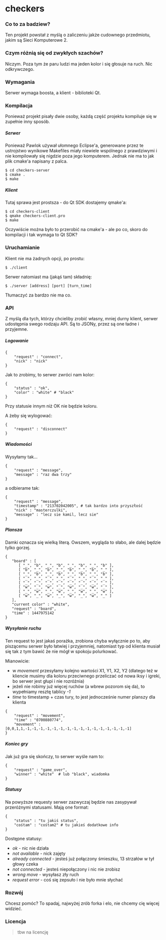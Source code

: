 # checkers

### Co to za badziew?
Ten projekt powstał z myślą o zaliczeniu jakże cudownego przedmiotu, jakim są Sieci Komputerowe 2.

### Czym różnią się od zwykłych szachów?
Niczym. Poza tym że paru ludzi ma jeden kolor i się głosuje na ruch. Nic odkrywczego.

### Wymagania
Serwer wymaga boosta, a klient - biblioteki Qt.

### Kompilacja
Ponieważ projekt pisały dwie osoby, każdą część projektu kompiluje się w zupełnie inny sposób. 

##### Serwer
Ponieważ Pawlok używał ułomnego Eclipse'a, generowane przez te ustrojstwo wynikowe Makefiles miały niewiele wspólnego z prawdziwymi i nie kompilowały się nigdzie poza jego komputerem. Jednak nie ma to jak plik cmake'a napisany z palca.

```
$ cd checkers-server
$ cmake .
$ make
```

##### Klient
Tutaj sprawa jest prostsza - do Qt SDK dostajemy qmake'a:

```
$ cd checkers-client
$ qmake checkers-client.pro
$ make
```
Oczywiście można było to przerobić na cmake'a - ale po co, skoro do kompilacji i tak wymaga to Qt SDK?

### Uruchamianie
Klient nie ma żadnych opcji, po prostu:
```
$ ./client
```

Serwer natomiast ma (jakąś tam) składnię:
```
$ ./server [address] [port] [turn_time]
```
Tłumaczyć za bardzo nie ma co.

### API
Z myślą dla tych, którzy chcieliby zrobić własny, mniej durny klient, serwer udostępnia swego rodzaju API. Są to JSONy, przez są one ładne i przyjemne.

##### Logowanie
```
{
	"request" : "connect",
	"nick" : "nick"
}
```
Jak to zrobimy, to serwer zwróci nam kolor:
```
{ 
	"status" : "ok", 
	"color" : "white" # "black"
}
```
Przy statusie innym niż OK nie będzie koloru. 

A żeby się wylogować:

```
{
	"request" : "disconnect"
}
```

##### Wiadomości

Wysyłamy tak...

```
{
	"request" : "message",
	"message" : "raz dwa trzy"
}
```
a odbierame tak:

```
{
	"request" : "message",
	"timestamp" : "213702042005", # tak bardzo into przyszłość
	"nick" : "masterczulki",
	"message" : "lecz sie kamil, lecz sie"
}
```

##### Plansza
Damki oznacza się wielką literą. Owszem, wygląda to słabo, ale dalej będzie tylko gorzej.

```
{
   "board" : [
      [ "_", "b", "_", "b", "_", "b", "_", "b" ],
      [ "b", "_", "b", "_", "b", "_", "b", "_" ],
      [ "_", "b", "_", "b", "_", "b", "_", "b" ],
      [ "_", "_", "_", "_", "_", "_", "_", "_" ],
      [ "_", "_", "_", "_", "_", "_", "_", "_" ],
      [ "w", "_", "w", "_", "w", "_", "w", "_" ],
      [ "_", "w", "_", "w", "_", "w", "_", "w" ],
      [ "w", "_", "w", "_", "w", "_", "w", "_" ]
   ],
   "current color" : "white",
   "request" : "board",
   "time" : 1447975142
}
```

##### Wysyłanie ruchu
Ten request to jest jakaś porażka, zrobiona chyba wyłącznie po to, aby piszącemu serwer było łatwiej i przyjemniej, natomiast typ od klienta musiał się tak z tym bawić że nie mógł w spokoju polurkować. 

Mianowicie: 
 - w *movement* przesyłamy kolejno wartości X1, Y1, X2, Y2 (dlatego też w kliencie musimy dla koloru przeciwnego przeliczać od nowa iksy i igreki, bo serwer jest głupi i nie rozróżnia)
 - jeżeli nie robimy już więcej ruchów (a wbrew pozorom się da), to wypełniamy resztę tablicy *-1*
 - *time* to timestamp + czas tury, to jest jednocześnie numer planszy dla klienta

```
{
	"request" : "movement",
	"time" : "0700880774",
	"movement" : [0,0,1,1,-1,-1,-1,-1,-1,-1,-1,-1,-1,-1,-1,-1,-1,-1,-1,-1]
}
```

##### Koniec gry
Jak już gra się skończy, to serwer wyśle nam to:
```
{
	"request" : "game_over",	
	"winner" : "white"  # lub "black", wiadomka
}
```
##### Statusy
Na powyższe requesty serwer zazwyczaj będzie nas zasypywał przeróżnymi statusami. Mają one format:
```
{ 
	"status" : "tu jakiś status",
	"cośtam" : "cośtam2" # tu jakieś dodatkowe info
}
```
Dostępne statusy:
 - *ok* - nic nie działa
 - *not available* - nick zajęty
 - *already connected* - jesteś już połączony śmieszku, 13 strzałów w tył głowy czeka
 - *not connected* - jesteś niepołączony i nic nie zrobisz
 - *wrong move* - wysyłasz zły ruch
 - *request error* - coś się zepsuło i nie było mnie słychać

### Rozwój
Chcesz pomóc? To spadaj, najwyżej zrób forka i elo, nie chcemy cię więcej widzieć.

### Licencja
>tbw na licencję
